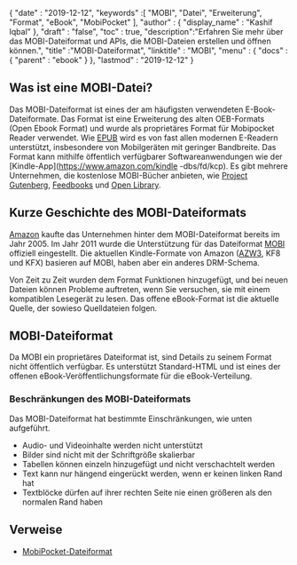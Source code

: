{
  "date" : "2019-12-12",
  "keywords" :[ "MOBI", "Datei", "Erweiterung", "Format", "eBook", "MobiPocket" ],
  "author" : {
    "display_name" : "Kashif Iqbal"
},
  "draft" : "false",
  "toc" : true,
  "description":"Erfahren Sie mehr über das MOBI-Dateiformat und APIs, die MOBI-Dateien erstellen und öffnen können.",
  "title" :"MOBI-Dateiformat",
  "linktitle" : "MOBI",
  "menu" : {
    "docs" : {
      "parent" : "ebook"
}
},
  "lastmod" : "2019-12-12"
}

## Was ist eine MOBI-Datei?

Das MOBI-Dateiformat ist eines der am häufigsten verwendeten E-Book-Dateiformate. Das Format ist eine Erweiterung des alten OEB-Formats (Open Ebook Format) und wurde als proprietäres Format für Mobipocket Reader verwendet. Wie [EPUB](/de/ebook/epub/) wird es von fast allen modernen E-Readern unterstützt, insbesondere von Mobilgeräten mit geringer Bandbreite. Das Format kann mithilfe öffentlich verfügbarer Softwareanwendungen wie der [Kindle-App](https://www.amazon.com/kindle -dbs/fd/kcp). Es gibt mehrere Unternehmen, die kostenlose MOBI-Bücher anbieten, wie [Project Gutenberg](https://www.gutenberg.org/), [Feedbooks](http://www.feedbooks.com/) und [Open Library]( https://openlibrary.org/).

## Kurze Geschichte des MOBI-Dateiformats

[Amazon](https://www.amazon.com) kaufte das Unternehmen hinter dem MOBI-Dateiformat bereits im Jahr 2005. Im Jahr 2011 wurde die Unterstützung für das Dateiformat [MOBI](/de/ebook/mobi/) offiziell eingestellt. Die aktuellen Kindle-Formate von Amazon ([AZW3](/de/ebook/azw3/), KF8 und KFX) basieren auf MOBI, haben aber ein anderes DRM-Schema.

Von Zeit zu Zeit wurden dem Format Funktionen hinzugefügt, und bei neuen Dateien können Probleme auftreten, wenn Sie versuchen, sie mit einem kompatiblen Lesegerät zu lesen. Das offene eBook-Format ist die aktuelle Quelle, der sowieso Quelldateien folgen.

## MOBI-Dateiformat

Da MOBI ein proprietäres Dateiformat ist, sind Details zu seinem Format nicht öffentlich verfügbar. Es unterstützt Standard-HTML und ist eines der offenen eBook-Veröffentlichungsformate für die eBook-Verteilung.

### Beschränkungen des MOBI-Dateiformats

Das MOBI-Dateiformat hat bestimmte Einschränkungen, wie unten aufgeführt.

* Audio- und Videoinhalte werden nicht unterstützt
* Bilder sind nicht mit der Schriftgröße skalierbar
* Tabellen können einzeln hinzugefügt und nicht verschachtelt werden
* Text kann nur hängend eingerückt werden, wenn er keinen linken Rand hat
* Textblöcke dürfen auf ihrer rechten Seite nie einen größeren als den normalen Rand haben

## Verweise

* [MobiPocket-Dateiformat](https://www.loc.gov/preservation/digital/formats/fdd/fdd000472.shtml)

